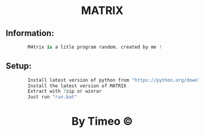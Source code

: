 <h1 align="center">MATRIX</h1>



## Information:
```cs
        M4trix is a litle program random, created by me !
```




## Setup:
```cs
        Install latest version of python from "https://python.org/downloads"
        Install the latest version of MATRIX
        Extract with 7zip or winrar
        Just run "run.bat"
```


<h1 align="center">By Timeo ©</h1>
